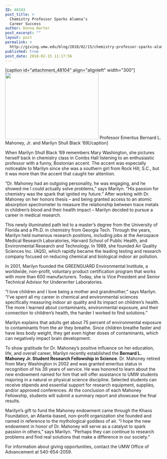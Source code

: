 ```yaml
---
ID: 48103
post_title: >
  Chemistry Professor Sparks Alumna’s
  Career Success
author: Donna Harter
post_excerpt: ""
layout: post
permalink: >
  http://giving.umw.edu/blog/2018/02/15/chemistry-professor-sparks-alumnas-career-success/
published: true
post_date: 2018-02-15 11:17:56
---
```

[caption id="attachment_48104" align="alignleft" width="300"]<img class="wp-image-48104 size-medium" src="http://giving.umw.edu/wp-content/uploads/2018/02/0711-K-Pearlman-Photography-cropped-300x214.jpg" alt="" width="300" height="214" /> Professor Emeritus Bernard L. Mahoney, Jr. and Marilyn Shull Black ’69[/caption]

When Marilyn Shull Black ’69 remembers Mary Washington, she pictures herself back in chemistry class in Combs Hall listening to an enthusiastic professor with a funny, Bostonian accent. The accent was especially noticeable to Marilyn since she was a southern girl from Rock Hill, S.C., but it was more than the accent that caught her attention.

“Dr. Mahoney had an outgoing personality, he was engaging, and he showed me I could actually solve problems,” says Marilyn. “His passion for chemistry was the spark that ignited my future.” After working with Dr. Mahoney on her honors thesis – and being granted access to an atomic absorption spectrometer to measure the relationship between trace metals in children’s blood and their health impact – Marilyn decided to pursue a career in medical research.

This newly illuminated path led to a master’s degree from the University of Florida and a Ph.D. in chemistry from Georgia Tech. Through the years, Marilyn held numerous research positions, including jobs at the Aerospace Medical Research Laboratories, Harvard School of Public Health, and Environmental Research and Technology. In 1989, she founded Air Quality Sciences Inc. (AQS), which rapidly became the leading testing and research company focused on reducing chemical and biological indoor air pollution.

In 2001, Marilyn founded the GREENGUARD Environmental Institute, a worldwide, non-profit, voluntary product certification program that works with more than 600 manufacturers. Today, she is Vice President and Senior Technical Advisor for Underwriter Laboratories.

“I love children and I love being a mother and grandmother,” says Marilyn. “I’ve spent all my career in chemical and environmental sciences specifically measuring indoor air quality and its impact on children’s health. The more I learned about contaminants, environmental exposure, and their connection to children’s health, the harder I worked to find solutions.”

Marilyn explains that adults get about 75 percent of environmental exposure to contaminants from the air they breathe. Since children breathe faster and have less body weight, they get even higher doses of contaminants, which can negatively impact brain development.

To show gratitude for Dr. Mahoney’s positive influence on her education, life, and overall career, Marilyn recently established the <strong>Bernard L. Mahoney Jr. Student Research Fellowship in Science</strong>. Dr. Mahoney retired from Mary Washington in 2002 and was granted emeritus status in recognition of his 39 years of service. He was honored to learn about the new endowment named for him that will offer assistance to UMW students majoring in a natural or physical science discipline. Selected students can receive stipends and essential support for research equipment, supplies, and/or approved conferences. At the conclusion of each Mahoney Fellowship, students will submit a summary report and showcase the final results.

Marilyn’s gift to fund the Mahoney endowment came through the Khaos Foundation, an Atlanta-based, non-profit organization she founded and named in reference to the mythological goddess of air. “I hope the new endowment in honor of Dr. Mahoney will serve as a catalyst to spark passion in others,” says Marilyn. “Perhaps they can continue to research problems and find real solutions that make a difference in our society.”

For information about giving opportunities, contact the UMW Office of Advancement at 540-654-2059.
